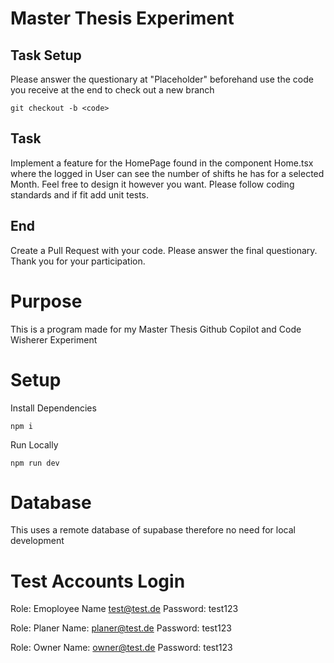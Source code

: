 # Master Thesis Experiment

## Task Setup

Please answer the questionary at "Placeholder" beforehand use the code you
receive at the end to check out a new branch

```console
git checkout -b <code>
```

## Task

Implement a feature for the HomePage found in the component Home.tsx where the
logged in User can see the number of shifts he has for a selected Month.
Feel free to design it however you want.
Please follow coding standards and if fit add unit tests.

## End

Create a Pull Request with your code.
Please answer the final questionary.
Thank you for your participation.

# Purpose

This is a program made for my Master Thesis Github Copilot and Code Wisherer Experiment

# Setup

Install Dependencies

```console
npm i
```

Run Locally

```console
npm run dev
```

# Database

This uses a remote database of supabase therefore no need for local development

# Test Accounts Login

Role: Emoployee
Name test@test.de
Password: test123

Role: Planer
Name: planer@test.de
Password: test123

Role: Owner
Name: owner@test.de
Password: test123
